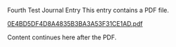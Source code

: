 Fourth Test Journal Entry
This entry contains a PDF file.

[0E4BD5DF4D8A4835B3BA3A53F31CE1AD.pdf](assets/2f1c651de5d167db3d62dc260925fa9c.pdf)<!-- {"embed":"true", "preview":"true"} -->

Content continues here after the PDF.